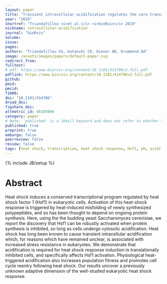 ```yaml
---
layout: paper
title: "Transient intracellular acidification regulates the core transcriptional heat shock response"
year: "2019"
shortref: "Triandafillou <i>et al.</i> <i>bioRxiv</i> 2019"
nickname: intracellular-acidification
journal: "bioRxiv"
volume: 
issue: 
pages: 
authors: "Triandafillou CG, Katanski CD, Dinner AR, Drummond DA"
image: /assets/images/papers/default-paper.svg
redirect_from: 
fulltext: 
# pdf: https://www.biorxiv.org/content/10.1101/414706v2.full.pdf
pdflink: https://www.biorxiv.org/content/10.1101/414706v2.full.pdf
github: 
pmid: 
pmcid: 
f1000: 
doi: "10.1101/414706"
dryad_doi:
figshare_doi: 
altmetric_id: 48185096
category: paper
# Note: 'published' is a Jekyll keyword and does not refer to whether the paper is published, but rather to whether this Markdown should be part of the rendered site.
published: true
preprint: true
embargo: false
peerreview: false
review: false
tags: [heat shock, transcription, heat shock response, Hsf1, pH, acidification]
---
```

{% include JB/setup %}

# Abstract 

Heat shock induces a conserved transcriptional program regulated by heat shock factor 1 (Hsf1) in eukaryotic cells. Activation of this heat-shock response is triggered by heat-induced misfolding of newly synthesized polypeptides, and so has been thought to depend on ongoing protein synthesis. Here, using the the budding yeast Saccharomyces cerevisiae, we report the discovery that Hsf1 can be robustly activated when protein synthesis is inhibited, so long as cells undergo cytosolic acidification. Heat shock has long been known to cause transient intracellular acidification which, for reasons which have remained unclear, is associated with increased stress resistance in eukaryotes. We demonstrate that acidification is required for heat shock response induction in translationally inhibited cells, and specifically affects Hsf1 activation. Physiological heat-triggered acidification also increases population fitness and promotes cell cycle reentry following heat shock. Our results uncover a previously unknown adaptive dimension of the well-studied eukaryotic heat shock response.